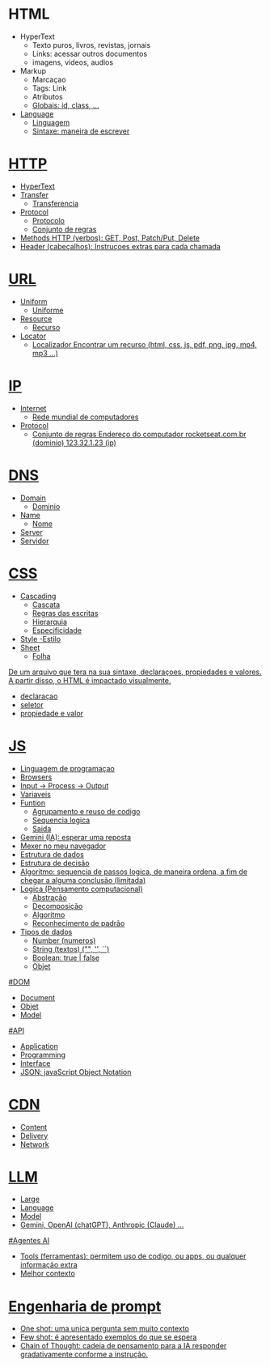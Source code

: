 # HTML

- HyperText
  - Texto puros, livros, revistas, jornais
  - Links: acessar outros documentos
  - imagens, videos, audios
- Markup
  - Marcaçao
  - Tags: <a> Link </a>
  - Atributos <a href="https://rockeseat.com.br">
  - Globais: id, class, ...
- Language
  - Linguagem
  - Sintaxe: maneira de escrever

# HTTP

- HyperText
- Transfer
  - Transferencia
- Protocol 
  - Protocolo
  - Conjunto de regras
- Methods HTTP (verbos): GET, Post, Patch/Put, Delete
- Header (cabeçalhos): Instruçoes extras para cada chamada

# URL

- Uniform
  - Uniforme
- Resource
  - Recurso
- Locator
  - Localizador
  Encontrar um recurso (html, css, js, pdf, png, jpg, mp4, mp3 ...)

# IP

- Internet
  - Rede mundial de computadores
- Protocol
  - Conjunto de regras
Endereço do computador
rocketseat.com.br (dominio)
123.32.1.23 (ip)

# DNS

- Domain
  - Dominio
- Name
  - Nome 
- Server
 - Servidor

 # CSS

- Cascading
  - Cascata
  - Regras das escritas
  - Hierarquia
  - Especificidade
- Style
  -Estilo
- Sheet
  - Folha

De um arquivo que tera na sua sintaxe, declaraçoes, propiedades e valores.
A partir disso, o HTML é impactado visualmente.

- declaraçao
- seletor
- propiedade e valor 

# JS

- Linguagem de programaçao
- Browsers
- Input -> Process -> Output
- Variaveis
- Funtion
  - Agrupamento e reuso de codigo
  - Sequencia logica 
  - Saida
- Gemini (IA): esperar uma reposta
- Mexer no  meu navegador
- Estrutura de dados
- Estrutura de decisão
- Algoritmo: sequencia de passos logica, de maneira ordena, a fim de chegar a alguma conclusão (limitada)
- Logica (Pensamento computacional)
  - Abstração
  - Decomposição
  - Algoritmo
  - Reconhecimento de padrão
- Tipos de dados
  - Number (numeros)
  - String (textos) ("", '', ``)
  - Boolean: true | false
  - Objet

#DOM

- Document
- Objet
- Model

#API
- Application
- Programming
- Interface
- JSON: javaScript Object Notation

# CDN
- Content
- Delivery
- Network

# LLM
- Large
- Language
- Model
- Gemini, OpenAI (chatGPT), Anthropic (Claude) ...

#Agentes AI

- Tools (ferramentas): permitem uso de codigo, ou apps, ou qualquer informação extra
- Melhor contexto

# Engenharia de prompt

- One shot: uma unica pergunta sem muito contexto
- Few shot: é apresentado exemplos do que se espera
- Chain of Thought: cadeia de pensamento para a IA responder gradativamente conforme a instrução.